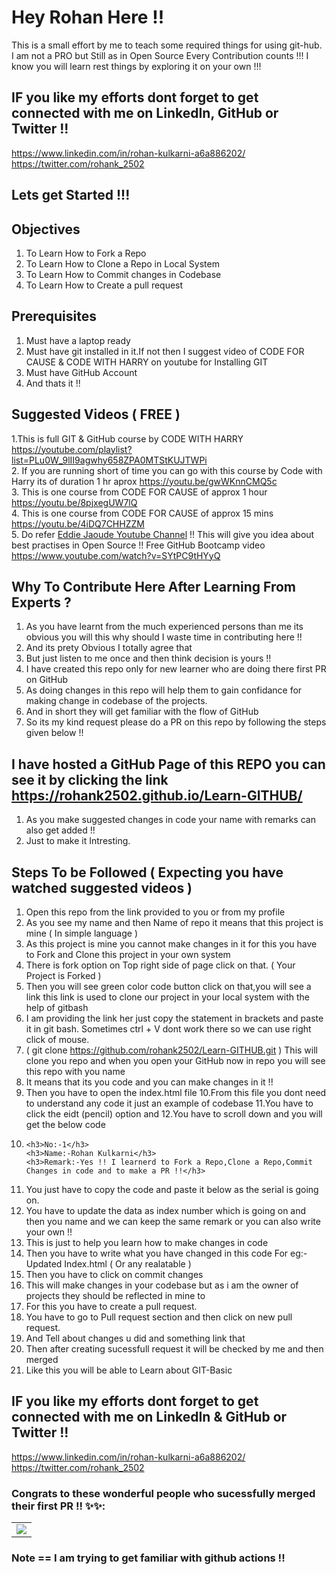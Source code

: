# Hey Rohan Here !!
  This is a small effort by me to teach some required things for using git-hub.
  I am not a PRO but Still as in Open Source Every Contribution counts !!!
  I know you will learn rest things by exploring it on your own !!!
  
 ## IF you like my efforts dont forget to get connected with me on LinkedIn, GitHub or Twitter !!
 https://www.linkedin.com/in/rohan-kulkarni-a6a886202/<br>
 https://twitter.com/rohank_2502
 
## Lets get Started !!!

## Objectives 
1. To Learn How to Fork a Repo 
2. To Learn How to  Clone a Repo in Local System 
3. To Learn How to Commit changes in Codebase 
4. To Learn How to Create a pull request 

## Prerequisites 
1. Must have a laptop ready
2. Must have git installed in it.If not then I suggest video of CODE FOR CAUSE & CODE WITH HARRY on youtube  for Installing GIT
3. Must have GitHub Account 
4. And thats it !!

## Suggested Videos ( FREE ) 
1.This is full GIT & GitHub course by CODE WITH HARRY  https://youtube.com/playlist?list=PLu0W_9lII9agwhy658ZPA0MTStKUJTWPi   
2. If you are running short of time you can go with this course by Code with Harry its of duration 1 hr aprox https://youtu.be/gwWKnnCMQ5c   
3. This is one course from CODE FOR CAUSE of approx 1 hour https://youtu.be/8pjxegUW7lQ<br>
4. This is one course from CODE FOR CAUSE of approx 15 mins https://youtu.be/4iDQ7CHHZZM<br>
5. Do refer [Eddie Jaoude Youtube Channel](http://youtube.com/eddiejaoude) !! This will give you idea about best practises in Open Source !! Free GitHub Bootcamp video https://www.youtube.com/watch?v=SYtPC9tHYyQ

## Why To Contribute Here After Learning From Experts ?
1. As you have learnt from the much experienced persons than me its obvious you will this why should I waste time in contributing here !!
2. And its prety Obvious I totally agree that 
3. But just listen to me once and then think decision is  yours !!
4. I have created this repo only for new learner who are doing there first PR on GitHub
5. As doing changes in this repo will help them to gain confidance for making change in codebase of the projects.
6. And in short  they will get familiar with the  flow of GitHub
7. So its my kind request please do a PR on this repo by following the steps given below !!

## I have hosted a GitHub Page of this REPO you can see it by clicking the link <br>https://rohank2502.github.io/Learn-GITHUB/
1. As you make suggested changes in code your name with remarks can also get added !! 
2. Just to make it Intresting.

## Steps To be Followed ( Expecting you have  watched suggested videos )
1. Open this repo from the link provided to you or from my profile 
2. As you see my name and then Name of repo it means that this project is mine ( In simple language )
3. As this project is mine you  cannot make changes in it for this you have to Fork and Clone this project in your own system 
4. There is fork option on Top right side of page click on that. ( Your Project is Forked )
5. Then you will see green color code button click on that,you will see a link this link is used to clone our project in your local system with the help of gitbash
6. I am providing the link her just copy the statement in brackets and paste it in git bash. Sometimes ctrl + V dont work there  so we can use right click of mouse.
7. ( git clone https://github.com/rohank2502/Learn-GITHUB.git ) This will clone you repo and when you open your GitHub now in repo you will see this repo with you name 
8. It means that its you code and you can make changes in it !!
9. Then you have  to open the index.html file 
10.From this file you dont need to understand any code it just an example of codebase
11.You have to click the eidt (pencil) option and 
12.You have  to scroll down and you will get the below code 
13. 
        <h3>No:-1</h3>
        <h3>Name:-Rohan Kulkarni</h3> 
        <h3>Remark:-Yes !! I learnerd to Fork a Repo,Clone a Repo,Commit Changes in code and to make a PR !!</h3>
 13. You just have to copy the code and paste it below as the serial is going on.
 14. You have to update the data as index number which is going on and then you name and we can keep the same remark or you can also write your own !!
 15. This is just to help you learn how to make changes in code 
 16. Then you have to write what you have changed in this code For eg:- Updated Index.html ( Or any realatable )
 17. Then you have to click on commit changes 
 18. This will make changes in your codebase but as i am the owner of projects they should be reflected in mine to 
 19. For this you have to create a pull request.
 20. You have to go to Pull request section and then click on new pull request. 
 21. And Tell about changes u did and something link that 
 22. Then after creating sucessfull request it will be checked by me and then merged
 23. Like this you will be able to  Learn about GIT-Basic 
 
 ## IF you like my efforts dont forget to get connected with me on LinkedIn & GitHub or Twitter !!
 https://www.linkedin.com/in/rohan-kulkarni-a6a886202/<br>
 https://twitter.com/rohank_2502
 
 
 
### Congrats to these wonderful people who sucessfully merged their first PR !! ✨✨:

<table>
	<tr>
		<td>
			<a href="https://github.com/ rohank2502 /
Learn-GITHUB/graphs/contributors">
  				<a href="https://github.com/rohank2502/Learn-GITHUB/graphs/contributors">
  <img src="https://contrib.rocks/image?repo=rohank2502/Learn-GITHUB" />
</a>
			</a>
		</td>
	</tr>
</table>

### Note == I am trying to get familiar with github actions !!
